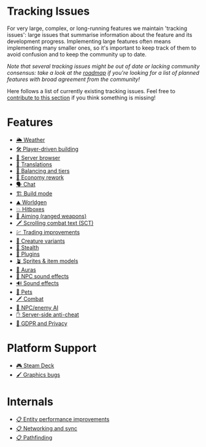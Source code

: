 # Tracking Issues

For very large, complex, or long-running features we maintain 'tracking issues': large issues that summarise information
about the feature and its development progress. Implementing large features often means implementing many smaller ones,
so it's important to keep track of them to avoid confusion and to keep the community up to date.

*Note that several tracking issues might be out of date or lacking community consensus: take a look at the
[roadmap](../players/roadmap.md) if you're looking for a list of planned features with broad agreement from the
community!*

Here follows a list of currently existing tracking issues. Feel free to
[contribute to this section](../contributors/writers/extend-this-book.md) if you think something is missing!

# Features

- [🌦 Weather](https://gitlab.com/veloren/veloren/-/issues/1593)
- [🛠 Player-driven building](https://gitlab.com/veloren/veloren/-/issues/1721)
- [📰 Server browser](https://gitlab.com/veloren/veloren/-/issues/1546)
- [📜 Translations](https://gitlab.com/veloren/veloren/-/issues/1582)
- [🎲 Balancing and tiers](https://gitlab.com/veloren/veloren/-/issues/1523)
- [💸 Economy rework](https://gitlab.com/veloren/veloren/-/issues/1521)
- [🗣 Chat](https://gitlab.com/veloren/veloren/-/issues/1518)
- [🏗 Build mode](https://gitlab.com/veloren/veloren/-/issues/1473)
- [⛰ Worldgen](https://gitlab.com/veloren/veloren/-/issues/1444)
- [💥 Hitboxes](https://gitlab.com/veloren/veloren/-/issues/1343)
- [🏹 Aiming (ranged weapons)](https://gitlab.com/veloren/veloren/-/issues/1304)
- [🗡 Scrolling combat text (SCT)](https://gitlab.com/veloren/veloren/-/issues/1104)
- [💹 Trading improvements](https://gitlab.com/veloren/veloren/-/issues/1003)
- [🐢 Creature variants](https://gitlab.com/veloren/veloren/-/issues/932)
- [🥷 Stealth](https://gitlab.com/veloren/veloren/-/issues/913)
- [🧩 Plugins](https://gitlab.com/veloren/veloren/-/issues/908)
- [🪴 Sprites & item models](https://gitlab.com/veloren/veloren/-/issues/902)
- [📡 Auras](https://gitlab.com/veloren/veloren/-/issues/879)
- [🙊 NPC sound effects](https://gitlab.com/veloren/veloren/-/issues/803)
- [🔊 Sound effects](https://gitlab.com/veloren/veloren/-/issues/802)
- [🐶 Pets](https://gitlab.com/veloren/veloren/-/issues/800)
- [🗡 Combat](https://gitlab.com/veloren/veloren/-/issues/754)
- [🧠 NPC/enemy AI](https://gitlab.com/veloren/veloren/-/issues/576)
- [✋ Server-side anti-cheat](https://gitlab.com/veloren/veloren/-/issues/431)
- [📑 GDPR and Privacy](https://gitlab.com/veloren/veloren/-/issues/1771)

# Platform Support

- [🎮 Steam Deck](https://gitlab.com/veloren/veloren/-/issues/1486)
- [🖌 Graphics bugs](https://gitlab.com/veloren/veloren/-/issues/1177)

# Internals

- [📋 Entity performance improvements](https://gitlab.com/veloren/veloren/-/issues/1656)
- [📋 Networking and sync](https://gitlab.com/veloren/veloren/-/issues/991)
- [📋 Pathfinding](https://gitlab.com/veloren/veloren/-/issues/968)
